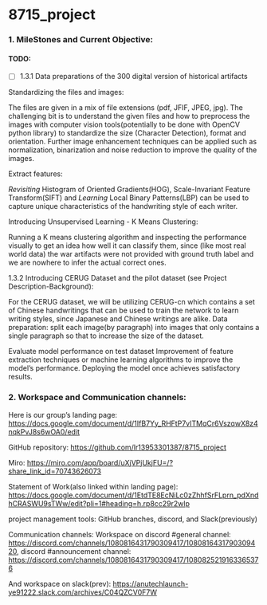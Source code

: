 # 8715_project





### 1. MileStones and Current Objective:

#### TODO: 

- [ ] 1.3.1 Data preparations of the 300 digital version of historical artifacts

Standardizing the files and images:

The files are given in a mix of file extensions (pdf, JFIF, JPEG, jpg). The challenging bit is to understand the given files and how to preprocess the images with computer vision tools(potentially to be done with OpenCV python library) to standardize the size (Character Detection), format and orientation. Further image enhancement techniques can be applied such as normalization, binarization and noise reduction to improve the quality of the images.

Extract features: 

*Revisiting* Histogram of Oriented Gradients(HOG), Scale-Invariant Feature Transform(SIFT) and *Learning* Local Binary Patterns(LBP) can be used to capture unique characteristics of the handwriting style of each writer.

Introducing Unsupervised Learning - K Means Clustering:

Running a K means clustering algorithm and inspecting the performance visually to get an idea how well it can classify them, since (like most real world data) the war artifacts were not provided with ground truth label and we are nowhere to infer the actual correct ones.

1.3.2 Introducing CERUG Dataset and the pilot dataset (see Project Description-Background):

For the CERUG dataset, we will be utilizing CERUG-cn which contains a set of Chinese handwritings that can be used to train the network to learn writing styles, since Japanese and Chinese writings are alike.
Data preparation: split each image(by paragraph) into images that only contains a single paragraph so that to increase the size of the dataset.

Evaluate model performance on test dataset
Improvement of feature extraction techniques or machine learning algorithms to improve the model’s performance.
Deploying the model once achieves satisfactory results.


### 2. Workspace and Communication channels:

Here is our group’s landing page: https://docs.google.com/document/d/1IfB7Yy_RHFtP7vITMqCr6VszqwX8z4nqkPvJ8s6wOA0/edit
 
GitHub repository: https://github.com/lr13953301387/8715_project

Miro: https://miro.com/app/board/uXjVPjUkjFU=/?share_link_id=70743626073
 
Statement of Work(also linked within landing page): https://docs.google.com/document/d/1EtdTE8EcNiLc0zZhhfSrFLprn_pdXndhCRASWU9sTWw/edit?pli=1#heading=h.rp8cc29r2wlp
 
project management tools: GitHub branches, discord, and Slack(previously)
 
Communication channels: 
Workspace on discord #general channel: https://discord.com/channels/1080816431790309417/1080816431790309420, 
discord #announcement channel: https://discord.com/channels/1080816431790309417/1080825219163365376

And workspace on slack(prev): https://anutechlaunch-ye91222.slack.com/archives/C04QZCV0F7W
